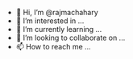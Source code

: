 - 👋 Hi, I’m @rajmachahary
- 👀 I’m interested in ...
- 🌱 I’m currently learning ...
- 💞️ I’m looking to collaborate on ...
- 📫 How to reach me ...

<!---
rajmachahary/rajmachahary is a ✨ special ✨ repository because its `README.md` (this file) appears on your GitHub profile.
You can click the Preview link to take a look at your changes.
--->
